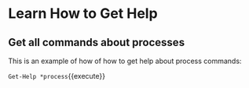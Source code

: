 # Learn How to Get Help

## Get all commands about processes

This is an example of how of how to get help about process commands:

`Get-Help *process`{{execute}}